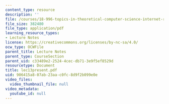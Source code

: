 ```yaml
---
content_type: resource
description: ''
file: /courses/18-996-topics-in-theoretical-computer-science-internet-research-problems-spring-2002/906415a807ab23aac0fc8d9f2b099e0e_lec13present.pdf
file_size: 382480
file_type: application/pdf
learning_resource_types:
- Lecture Notes
license: https://creativecommons.org/licenses/by-nc-sa/4.0/
ocw_type: OCWFile
parent_title: Lecture Notes
parent_type: CourseSection
parent_uid: c33489e2-2524-4cec-db71-3e9f5ef8529d
resourcetype: Document
title: lec13present.pdf
uid: 906415a8-07ab-23aa-c0fc-8d9f2b099e0e
video_files:
  video_thumbnail_file: null
video_metadata:
  youtube_id: null
---
```

